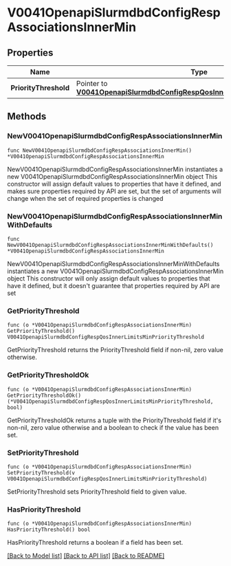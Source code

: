 # V0041OpenapiSlurmdbdConfigRespAssociationsInnerMin

## Properties

Name | Type | Description | Notes
------------ | ------------- | ------------- | -------------
**PriorityThreshold** | Pointer to [**V0041OpenapiSlurmdbdConfigRespQosInnerLimitsMinPriorityThreshold**](V0041OpenapiSlurmdbdConfigRespQosInnerLimitsMinPriorityThreshold.md) |  | [optional] 

## Methods

### NewV0041OpenapiSlurmdbdConfigRespAssociationsInnerMin

`func NewV0041OpenapiSlurmdbdConfigRespAssociationsInnerMin() *V0041OpenapiSlurmdbdConfigRespAssociationsInnerMin`

NewV0041OpenapiSlurmdbdConfigRespAssociationsInnerMin instantiates a new V0041OpenapiSlurmdbdConfigRespAssociationsInnerMin object
This constructor will assign default values to properties that have it defined,
and makes sure properties required by API are set, but the set of arguments
will change when the set of required properties is changed

### NewV0041OpenapiSlurmdbdConfigRespAssociationsInnerMinWithDefaults

`func NewV0041OpenapiSlurmdbdConfigRespAssociationsInnerMinWithDefaults() *V0041OpenapiSlurmdbdConfigRespAssociationsInnerMin`

NewV0041OpenapiSlurmdbdConfigRespAssociationsInnerMinWithDefaults instantiates a new V0041OpenapiSlurmdbdConfigRespAssociationsInnerMin object
This constructor will only assign default values to properties that have it defined,
but it doesn't guarantee that properties required by API are set

### GetPriorityThreshold

`func (o *V0041OpenapiSlurmdbdConfigRespAssociationsInnerMin) GetPriorityThreshold() V0041OpenapiSlurmdbdConfigRespQosInnerLimitsMinPriorityThreshold`

GetPriorityThreshold returns the PriorityThreshold field if non-nil, zero value otherwise.

### GetPriorityThresholdOk

`func (o *V0041OpenapiSlurmdbdConfigRespAssociationsInnerMin) GetPriorityThresholdOk() (*V0041OpenapiSlurmdbdConfigRespQosInnerLimitsMinPriorityThreshold, bool)`

GetPriorityThresholdOk returns a tuple with the PriorityThreshold field if it's non-nil, zero value otherwise
and a boolean to check if the value has been set.

### SetPriorityThreshold

`func (o *V0041OpenapiSlurmdbdConfigRespAssociationsInnerMin) SetPriorityThreshold(v V0041OpenapiSlurmdbdConfigRespQosInnerLimitsMinPriorityThreshold)`

SetPriorityThreshold sets PriorityThreshold field to given value.

### HasPriorityThreshold

`func (o *V0041OpenapiSlurmdbdConfigRespAssociationsInnerMin) HasPriorityThreshold() bool`

HasPriorityThreshold returns a boolean if a field has been set.


[[Back to Model list]](../README.md#documentation-for-models) [[Back to API list]](../README.md#documentation-for-api-endpoints) [[Back to README]](../README.md)



